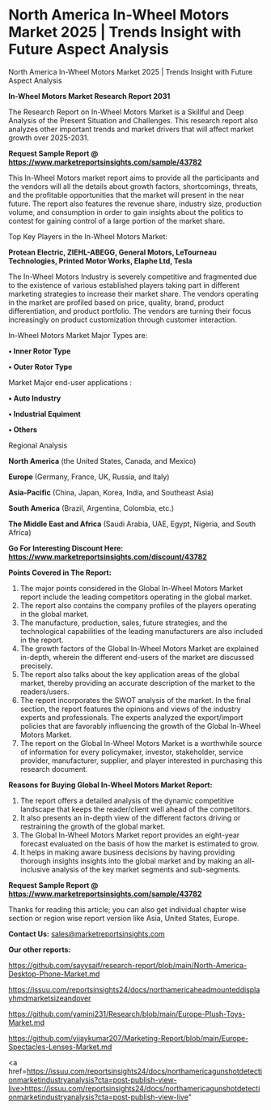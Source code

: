 # North America In-Wheel Motors Market 2025 | Trends Insight with Future Aspect Analysis
North America In-Wheel Motors Market 2025 | Trends Insight with Future Aspect Analysis

<strong>In-Wheel Motors Market Research Report 2031</strong>

The Research Report on In-Wheel Motors Market is a Skillful and Deep Analysis of the Present Situation and Challenges. This research report also analyzes other important trends and market drivers that will affect market growth over 2025-2031.

<strong>Request Sample Report @ <a href=https://www.marketreportsinsights.com/sample/43782>https://www.marketreportsinsights.com/sample/43782</a></strong>

This In-Wheel Motors market report aims to provide all the participants and the vendors will all the details about growth factors, shortcomings, threats, and the profitable opportunities that the market will present in the near future. The report also features the revenue share, industry size, production volume, and consumption in order to gain insights about the politics to contest for gaining control of a large portion of the market share.

Top Key Players in the In-Wheel Motors Market:

<strong>Protean Electric, ZIEHL-ABEGG, General Motors, LeTourneau Technologies, Printed Motor Works, Elaphe Ltd, Tesla</strong>

The In-Wheel Motors Industry is severely competitive and fragmented due to the existence of various established players taking part in different marketing strategies to increase their market share. The vendors operating in the market are profiled based on price, quality, brand, product differentiation, and product portfolio. The vendors are turning their focus increasingly on product customization through customer interaction.

In-Wheel Motors Market Major Types are:

<strong>•  Inner Rotor Type

•  Outer Rotor Type</strong>

Market Major end-user applications :

<strong>•  Auto Industry

•  Industrial Equiment

•  Others</strong>

Regional Analysis

</u><strong><b>North America</b></strong> (the United States, Canada, and Mexico)

<strong><b>Europe </b></strong>(Germany, France, UK, Russia, and Italy)

<strong><b>Asia-Pacific</b></strong> (China, Japan, Korea, India, and Southeast Asia)

<strong><b>South America</b></strong> (Brazil, Argentina, Colombia, etc.)

<strong><b>The Middle East and Africa</b></strong> (Saudi Arabia, UAE, Egypt, Nigeria, and South Africa)

<strong>Go For Interesting Discount Here: <a href=https://www.marketreportsinsights.com/discount/43782>https://www.marketreportsinsights.com/discount/43782</a></strong>

<strong>Points Covered in The Report:</strong>
<ol>
  <li>The major points considered in the Global In-Wheel Motors Market report include the leading competitors operating in the global market.</li>
  <li>The report also contains the company profiles of the players operating in the global market.</li>
  <li>The manufacture, production, sales, future strategies, and the technological capabilities of the leading manufacturers are also included in the report.</li>
  <li>The growth factors of the Global In-Wheel Motors Market are explained in-depth, wherein the different end-users of the market are discussed precisely.</li>
  <li>The report also talks about the key application areas of the global market, thereby providing an accurate description of the market to the readers/users.</li>
  <li>The report incorporates the SWOT analysis of the market. In the final section, the report features the opinions and views of the industry experts and professionals. The experts analyzed the export/import policies that are favorably influencing the growth of the Global In-Wheel Motors Market.</li>
  <li>The report on the Global In-Wheel Motors Market is a worthwhile source of information for every policymaker, investor, stakeholder, service provider, manufacturer, supplier, and player interested in purchasing this research document.</li>
</ol>
<strong>Reasons for Buying Global In-Wheel Motors Market Report:</strong>

<ol>
  <li>The report offers a detailed analysis of the dynamic competitive landscape that keeps the reader/client well ahead of the competitors.</li>
  <li>It also presents an in-depth view of the different factors driving or restraining the growth of the global market.</li>
  <li>The Global In-Wheel Motors Market report provides an eight-year forecast evaluated on the basis of how the market is estimated to grow.</li>
  <li>It helps in making aware business decisions by having providing thorough insights insights into the global market and by making an all-inclusive analysis of the key market segments and sub-segments.</li>
</ol>
<strong>Request Sample Report @ <a href=https://www.marketreportsinsights.com/sample/43782>https://www.marketreportsinsights.com/sample/43782</a></strong>


Thanks for reading this article; you can also get individual chapter wise section or region wise report version like Asia, United States, Europe.

<strong>Contact Us:</strong>
sales@marketreportsinsights.com

<strong>Our other reports:</strong>

<a href=https://github.com/sayysaif/research-report/blob/main/North-America-Desktop-Phone-Market.md>https://github.com/sayysaif/research-report/blob/main/North-America-Desktop-Phone-Market.md</a>

<a href=https://issuu.com/reportsinsights24/docs/northamericaheadmounteddisplayhmdmarketsizeandover>https://issuu.com/reportsinsights24/docs/northamericaheadmounteddisplayhmdmarketsizeandover</a>

<a href=https://github.com/yamini231/Research/blob/main/Europe-Plush-Toys-Market.md>https://github.com/yamini231/Research/blob/main/Europe-Plush-Toys-Market.md</a>

<a href=https://github.com/vijaykumar207/Marketing-Report/blob/main/Europe-Spectacles-Lenses-Market.md>https://github.com/vijaykumar207/Marketing-Report/blob/main/Europe-Spectacles-Lenses-Market.md</a>

<a href=https://issuu.com/reportsinsights24/docs/northamericagunshotdetectionmarketindustryanalysis?cta=post-publish-view-live>https://issuu.com/reportsinsights24/docs/northamericagunshotdetectionmarketindustryanalysis?cta=post-publish-view-live</a>"
